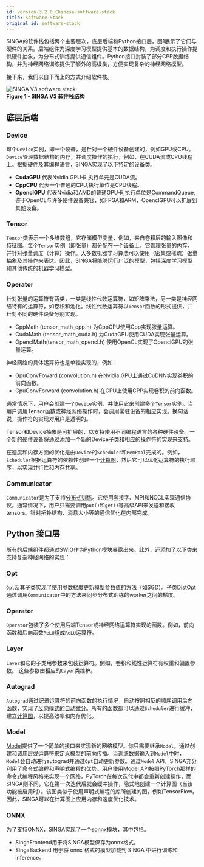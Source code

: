 ```yaml
---
id: version-3.2.0_Chinese-software-stack
title: Software Stack
original_id: software-stack
---
```


<!--- Licensed to the Apache Software Foundation (ASF) under one or more contributor license agreements.  See the NOTICE file distributed with this work for additional information regarding copyright ownership.  The ASF licenses this file to you under the Apache License, Version 2.0 (the "License"); you may not use this file except in compliance with the License.  You may obtain a copy of the License at http://www.apache.org/licenses/LICENSE-2.0 Unless required by applicable law or agreed to in writing, software distributed under the License is distributed on an "AS IS" BASIS, WITHOUT WARRANTIES OR CONDITIONS OF ANY KIND, either express or implied.  See the License for the specific language governing permissions and limitations under the License.  -->

SINGA的软件栈包括两个主要层次，底层后端和Python接口层。图1展示了它们与硬件的关系。后端组件为深度学习模型提供基本的数据结构，为调度和执行操作提供硬件抽象，为分布式训练提供通信组件。Python接口封装了部分CPP数据结构，并为神经网络训练提供了额外的高级类，方便实现复杂的神经网络模型。

接下来，我们以自下而上的方式介绍软件栈。

![SINGA V3 software stack](assets/singav3.1-sw.png) <br/> **Figure 1 - SINGA V3
软件栈结构**

## 底层后端

### Device

每个`Device`实例，即一个设备，是针对一个硬件设备创建的，例如GPU或CPU。`Device`管理数据结构的内存，并调度操作的执行，例如，在CUDA流或CPU线程上。根据硬件及其编程语言，SINGA实现了以下特定的设备类。

- **CudaGPU** 代表Nvidia GPU卡,执行单元是CUDA流。
- **CppCPU** 代表一个普通的CPU,执行单位是CPU线程。
- **OpenclGPU** 代表Nvidia和AMD的普通GPU卡,执行单位是CommandQueue,鉴于OpenCL与许多硬件设备兼容，如FPGA和ARM，OpenclGPU可以扩展到其他设备。

### Tensor

`Tensor`类表示一个多维数组，它存储模型变量，例如，来自卷积层的输入图像和特征图。每个`Tensor`实例（即张量）都分配在一个设备上，它管理张量的内存，并针对张量调度（计算）操作。大多数机器学习算法可以使用（密集或稀疏）张量抽象及其操作来表达。因此，SINGA将能够运行广泛的模型，包括深度学习模型和其他传统的机器学习模型。

### Operator

针对张量的运算符有两类，一类是线性代数运算符，如矩阵乘法，另一类是神经网络特有的运算符，如卷积和池化。线性代数运算符以`Tensor`函数的形式提供，并针对不同的硬件设备分别实现。

- CppMath (tensor_math_cpp.h) 为CppCPU使用Cpp实现张量运算。
- CudaMath (tensor_math_cuda.h) 为CudaGPU使用CUDA实现张量运算。
- OpenclMath(tensor_math_opencl.h) 使用OpenCL实现了OpenclGPU的张量运算。

神经网络的具体运算符也是单独实现的，例如：

- GpuConvFoward (convolution.h) 在Nvidia GPU上通过CuDNN实现卷积的前向函数。
- CpuConvForward (convolution.h) 在CPU上使用CPP实现卷积的前向函数。

通常情况下，用户会创建一个`Device`实例，并使用它来创建多个`Tensor`实例。当用户调用Tensor函数或神经网络操作时，会调用常驻设备的相应实现。换句话说，操作符的实现对用户是透明的。

Tensor和Device抽象是可扩展的，以支持使用不同编程语言的各种硬件设备。一个新的硬件设备将通过添加一个新的Device子类和相应的操作符的实现来支持。

在速度和内存方面的优化是由`Device`的`Scheduler`和`MemPool`完成的。例如，`Scheduler`根据运算符的依赖性创建一个[计算图](./graph)，然后它可以优化运算符的执行顺序，以实现并行性和内存共享。

### Communicator

`Communicator`是为了支持[分布式训练](./dist-train)。它使用套接字、MPI和NCCL实现通信协议。通常情况下，用户只需要调用`put()`和`get()`等高级API来发送和接收tensors。针对拓扑结构、消息大小等的通信优化在内部完成。

## Python 接口层

所有的后端组件都通过SWIG作为Python模块暴露出来。此外，还添加了以下类来支持复杂神经网络的实现：

### Opt

`Opt`及其子类实现了使用参数梯度更新模型参数值的方法（如SGD）。子类[DistOpt](./dist-train)通过调用`Communicator`中的方法来同步分布式训练的worker之间的梯度。

### Operator

`Operator`包装了多个使用后端Tensor或神经网络运算符实现的函数。例如，前向函数和后向函数`ReLU`组成`ReLU`运算符。

### Layer

`Layer`和它的子类用参数来包装运算符。例如，卷积和线性运算符有权重和偏置参数。 这些参数由相应的`Layer`类维护。

### Autograd


`Autograd`通过记录运算符的前向函数的执行情况，自动按照相反的顺序调用后向函数，实现了[反向模式的自动微分](https://rufflewind.com/2016-12-30/reverse-mode-automatic-differentiation)。所有的函数都可以通过`Scheduler`进行缓冲，建立[计算图](./graph)，以提高效率和内存优化。

### Model


[Model](./graph)提供了一个简单的接口来实现新的网络模型。你只需要继承`Model`，通过创建和调用层或运算符来定义模型的前向传播。当训练数据输入到`Model`中时，`Model`会自动进行autograd并通过`Opt`自动更新参数。通过`Model` API，SINGA充分利用了命令式编程和声明式编程的优势。用户使用[Model](./graph) API按照PyTorch那样的命令式编程风格来实现一个网络，PyTorch在每次迭代中都会重新创建操作，而SINGA则不同，它在第一次迭代后就会缓冲操作，隐式地创建一个计算图（当该功能被启用时）。该图类似于使用声明式编程的库所创建的图，例如TensorFlow。因此，SINGA可以在计算图上应用内存和速度优化技术。

### ONNX


为了支持ONNX，SINGA实现了一个[sonnx](./onnx)模块，其中包括。

- SingaFrontend用于将SINGA模型保存为onnx格式。
- SingaBackend 用于将 onnx 格式的模型加载到 SINGA 中进行训练和inference。